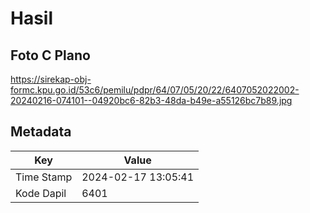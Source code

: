 # Hasil

## Foto C Plano

https://sirekap-obj-formc.kpu.go.id/53c6/pemilu/pdpr/64/07/05/20/22/6407052022002-20240216-074101--04920bc6-82b3-48da-b49e-a55126bc7b89.jpg


## Metadata

| Key        | Value               |
| ---------- | ------------------- |
| Time Stamp | 2024-02-17 13:05:41 |
| Kode Dapil | 6401                |



